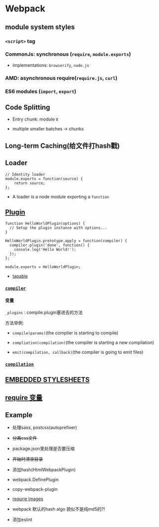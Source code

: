 # Webpack

## module system styles

### `<script>` tag

### CommonJs: synchronous (`require`, `module.exports`)

* Implementations: `browserify`, `node.js`

### AMD: asynchronous require(`require.js`,  `curl`)

### ES6 modules (`import`, `export`)

## Code Splitting

* Entry chunk: module `0`

* multiple smaller batches -> chunks

## Long-term Caching(给文件打hash戳)

## Loader

```
// Identity loader
module.exports = function(source) {
    return source;
};
```

* A loader is a node module exporting a `function`

## [Plugin](https://webpack.github.io/docs/plugins.html)

```
function HelloWorldPlugin(options) {
  // Setup the plugin instance with options...
}

HelloWorldPlugin.prototype.apply = function(compiler) {
  compiler.plugin('done', function() {
    console.log('Hello World!');
  });
};

module.exports = HelloWorldPlugin;
```

* [tapable](https://www.npmjs.com/package/tapable)

### [`compiler`](https://webpack.github.io/docs/plugins.html#the-compiler-instance)

#### 变量

`_plugins` : compile.plugin塞进去的方法

方法举例:

* `compile(params)`(the compiler is starting to compile)

* `compliation(compilation)`(the compiler is starting a new compilation)

* `emit(compilation, callback)`(the compiler is going to emit files)

### [`compilation`](https://webpack.github.io/docs/plugins.html#the-compilation-instance)

## [EMBEDDED STYLESHEETS](https://webpack.github.io/docs/stylesheets.html)

## [require 变量](https://webpack.github.io/docs/context.html)

## Example

* 处理sass, postcss(autoprefixer)

* ~~分离css文件~~

* package.json里处理是否要压缩

* ~~开始时清空目录~~

* 添加hash(HtmlWebpackPlugin)

* webpack.DefinePlugin

* copy-webpack-plugin

* [requrie images](http://stackoverflow.com/questions/30485183/webpack-require-relative-image)

* webpack 默认的hash algo 貌似不是纯md5的?!

* 添加eslint
